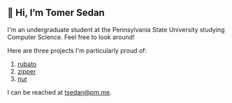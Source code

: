## 👋 Hi, I’m Tomer Sedan

I'm an undergraduate student at the Pennsylvania State University studying Computer Science.
Feel free to look around!

Here are three projects I'm particularly proud of:
1. [rubato](https://github.com/rubatopy/rubato)
2. [zipper](https://github.com/tsedan/zipper)
3. [nur](https://github.com/tsedan/nur)

I can be reached at [tsedan@pm.me](mailto:tsedan@pm.me).
